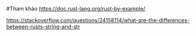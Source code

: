 

#Tham khảo 
https://doc.rust-lang.org/rust-by-example/

https://stackoverflow.com/questions/24158114/what-are-the-differences-between-rusts-string-and-str